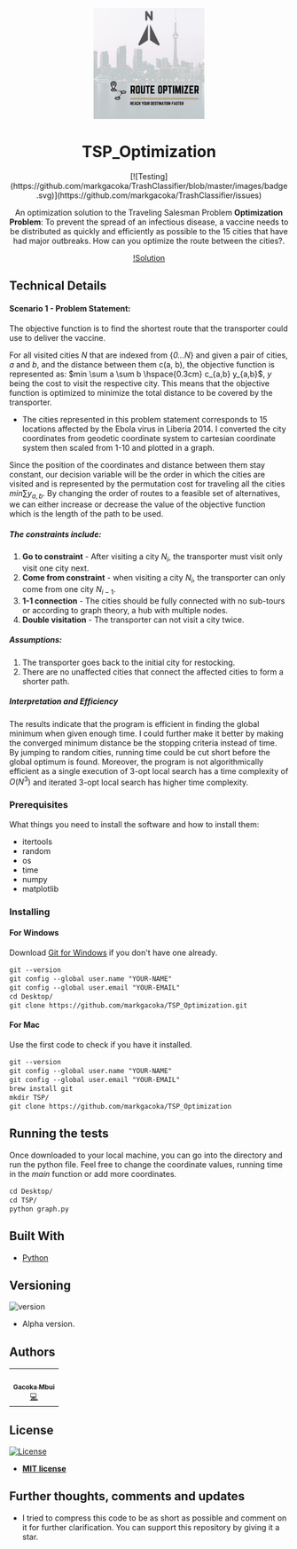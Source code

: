 <p align="center">
    <img width="200" src="https://github.com/markgacoka/TSP_Optimization/blob/master/logo.png">
</p>

<h1 align="center">TSP_Optimization</h1>
<div align="center">
[![Testing](https://github.com/markgacoka/TrashClassifier/blob/master/images/badge.svg)](https://github.com/markgacoka/TrashClassifier/issues)

An optimization solution to the Traveling Salesman Problem
**Optimization Problem**: To prevent the spread of an infectious disease, a vaccine needs to be distributed as quickly and efficiently as possible to the 15 cities that have had major outbreaks. How can you optimize the route between the cities?. 

[!Solution](https://github.com/markgacoka/TSP_Optimization/blob/master/solution.png)
</div>

## Technical Details
#### Scenario 1 - Problem Statement: 

The objective function is to find the shortest route that the transporter could use to deliver the vaccine.
   
For all visited cities $\mathit{N}$ that are indexed from {$\mathit{0...N}$} and given a pair of cities, $a$ and $b$, and the distance between them c(a, b), the objective function is represented as: $min \sum a \sum b \hspace{0.3cm} c_{a,b} y_{a,b}$, $y$ being the cost to visit the respective city. This means that the objective function is optimized to minimize the total distance to be covered by the transporter.

- The cities represented in this problem statement corresponds to 15 locations affected by the Ebola virus in Liberia 2014. I converted the city coordinates from geodetic coordinate system to cartesian coordinate system then scaled from 1-10 and plotted in a graph.

Since the position of the coordinates and distance between them stay constant, our decision variable will be the order in which the cities are visited and is represented by the permutation cost for traveling all the cities $min \sum y_{a, b}$. By changing the order of routes to a feasible set of alternatives, we can either increase or decrease the value of the objective function which is the length of the path to be used. 

##### The constraints include:
1. **Go to constraint** - After visiting a city $N_i$, the transporter must visit only visit one city next.
2. **Come from constraint** - when visiting a city $N_i$, the transporter can only come from one city $N_{i-1}$.
3. **1-1 connection** - The cities should be fully connected with no sub-tours or according to graph theory, a hub with multiple nodes.
4. **Double visitation** - The transporter can not visit a city twice.

##### Assumptions:
1. The transporter goes back to the initial city for restocking.
2. There are no unaffected cities that connect the affected cities to form a shorter path.

##### Interpretation and Efficiency

The results indicate that the program is efficient in finding the global minimum when given enough time. I could further make it better by making the converged minimum distance be the stopping criteria instead of time. By jumping to random cities, running time could be cut short before the global optimum is found. Moreover, the program is not algorithmically efficient as a single execution of 3-opt local search has a time complexity of $O(N^3)$ and iterated 3-opt local search has higher time complexity.

### Prerequisites

What things you need to install the software and how to install them:
* itertools
* random
* os
* time
* numpy
* matplotlib

### Installing
#### For Windows
Download [Git for Windows](https://gitforwindows.org/) if you don't have one already.

```
git --version
git config --global user.name "YOUR-NAME"
git config --global user.email "YOUR-EMAIL"
cd Desktop/
git clone https://github.com/markgacoka/TSP_Optimization.git
```

#### For Mac
Use the first code to check if you have it installed.

```
git --version
git config --global user.name "YOUR-NAME"
git config --global user.email "YOUR-EMAIL"
brew install git
mkdir TSP/
git clone https://github.com/markgacoka/TSP_Optimization
```

## Running the tests

Once downloaded to your local machine, you can go into the directory and run the python file. Feel free to change the coordinate values, running time in the *main* function or add more coordinates.

```
cd Desktop/
cd TSP/
python graph.py
```

## Built With

* [Python](https://docs.python.org/3/)

## Versioning

![version](https://img.shields.io/badge/version-1.0.0-blue)
* Alpha version.

## Authors
<table>
  <tr>
    <td align="center"><a href="https://github.com/markgacoka"><img src="https://avatars2.githubusercontent.com/u/23658445?s=460&v=4" width="100px;" alt=""/><br /><sub><b>Gacoka Mbui</b></sub></a><br /><a href="https://github.com/markgacoka/TSP_Optimization" title="Full Code">💻</a></td>
  </tr>
</table>

## License

[![License](http://img.shields.io/:license-mit-blue.svg?style=flat-square)](http://badges.mit-license.org)

- **[MIT license](http://opensource.org/licenses/mit-license.php)**

## Further thoughts, comments and updates
- I tried to compress this code to be as short as possible and comment on it for further clarification. You can support this repository by giving it a star.
